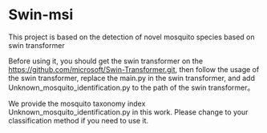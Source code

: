 # Swin-msi
This project is based on the detection of novel mosquito species based on swin transformer

Before using it, you should get the swin transformer on the https://github.com/microsoft/Swin-Transformer.git, then follow the usage of the swin transformer, replace the main.py in the swin transformer, and add Unknown_mosquito_identification.py to the path of the swin transformer。

We provide the mosquito taxonomy index Unknown_mosquito_identification.py in this work. Please change to your classification method if you need to use it.
